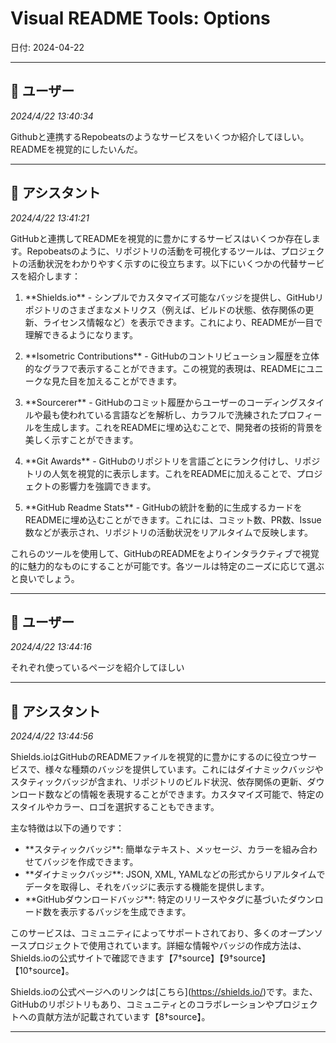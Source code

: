 # Visual README Tools: Options

日付: 2024-04-22

---

## 👤 ユーザー
*2024/4/22 13:40:34*

Githubと連携するRepobeatsのようなサービスをいくつか紹介してほしい。READMEを視覚的にしたいんだ。

---

## 🤖 アシスタント
*2024/4/22 13:41:21*

GitHubと連携してREADMEを視覚的に豊かにするサービスはいくつか存在します。Repobeatsのように、リポジトリの活動を可視化するツールは、プロジェクトの活動状況をわかりやすく示すのに役立ちます。以下にいくつかの代替サービスを紹介します：

1. \*\*Shields.io\*\* - シンプルでカスタマイズ可能なバッジを提供し、GitHubリポジトリのさまざまなメトリクス（例えば、ビルドの状態、依存関係の更新、ライセンス情報など）を表示できます。これにより、READMEが一目で理解できるようになります。

2. \*\*Isometric Contributions\*\* - GitHubのコントリビューション履歴を立体的なグラフで表示することができます。この視覚的表現は、READMEにユニークな見た目を加えることができます。

3. \*\*Sourcerer\*\* - GitHubのコミット履歴からユーザーのコーディングスタイルや最も使われている言語などを解析し、カラフルで洗練されたプロフィールを生成します。これをREADMEに埋め込むことで、開発者の技術的背景を美しく示すことができます。

4. \*\*Git Awards\*\* - GitHubのリポジトリを言語ごとにランク付けし、リポジトリの人気を視覚的に表示します。これをREADMEに加えることで、プロジェクトの影響力を強調できます。

5. \*\*GitHub Readme Stats\*\* - GitHubの統計を動的に生成するカードをREADMEに埋め込むことができます。これには、コミット数、PR数、Issue数などが表示され、リポジトリの活動状況をリアルタイムで反映します。

これらのツールを使用して、GitHubのREADMEをよりインタラクティブで視覚的に魅力的なものにすることが可能です。各ツールは特定のニーズに応じて選ぶと良いでしょう。

---

## 👤 ユーザー
*2024/4/22 13:44:16*

それぞれ使っているページを紹介してほしい

---

## 🤖 アシスタント
*2024/4/22 13:44:56*

Shields.ioはGitHubのREADMEファイルを視覚的に豊かにするのに役立つサービスで、様々な種類のバッジを提供しています。これにはダイナミックバッジやスタティックバッジが含まれ、リポジトリのビルド状況、依存関係の更新、ダウンロード数などの情報を表現することができます。カスタマイズ可能で、特定のスタイルやカラー、ロゴを選択することもできます。

主な特徴は以下の通りです：

- \*\*スタティックバッジ\*\*: 簡単なテキスト、メッセージ、カラーを組み合わせてバッジを作成できます。
- \*\*ダイナミックバッジ\*\*: JSON, XML, YAMLなどの形式からリアルタイムでデータを取得し、それをバッジに表示する機能を提供します。
- \*\*GitHubダウンロードバッジ\*\*: 特定のリリースやタグに基づいたダウンロード数を表示するバッジを生成できます。

このサービスは、コミュニティによってサポートされており、多くのオープンソースプロジェクトで使用されています。詳細な情報やバッジの作成方法は、Shields.ioの公式サイトで確認できます【7†source】【9†source】【10†source】。

Shields.ioの公式ページへのリンクは\[こちら\](https://shields.io/)です。また、GitHubのリポジトリもあり、コミュニティとのコラボレーションやプロジェクトへの貢献方法が記載されています【8†source】。

---
